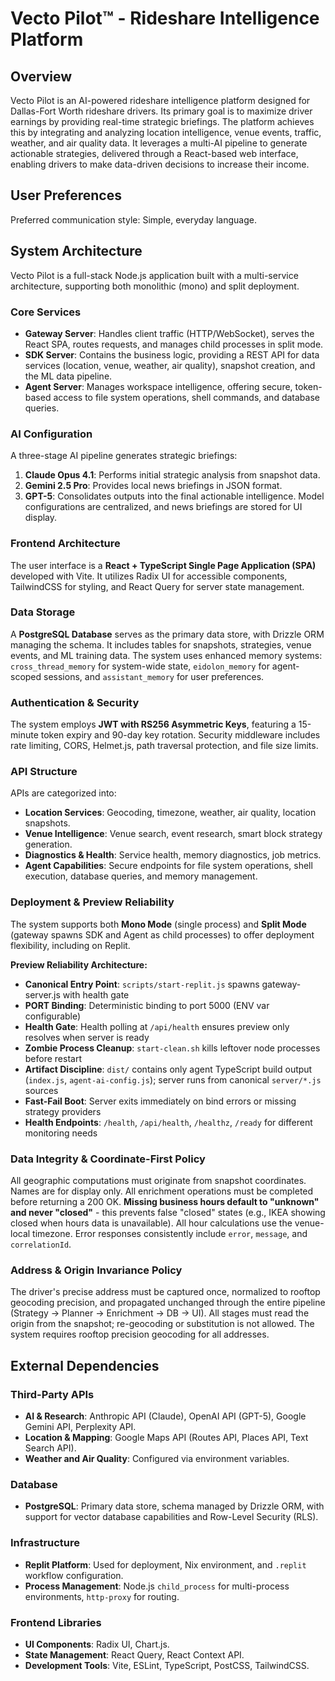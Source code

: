 # Vecto Pilot™ - Rideshare Intelligence Platform

## Overview
Vecto Pilot is an AI-powered rideshare intelligence platform designed for Dallas-Fort Worth rideshare drivers. Its primary goal is to maximize driver earnings by providing real-time strategic briefings. The platform achieves this by integrating and analyzing location intelligence, venue events, traffic, weather, and air quality data. It leverages a multi-AI pipeline to generate actionable strategies, delivered through a React-based web interface, enabling drivers to make data-driven decisions to increase their income.

## User Preferences
Preferred communication style: Simple, everyday language.

## System Architecture
Vecto Pilot is a full-stack Node.js application built with a multi-service architecture, supporting both monolithic (mono) and split deployment.

### Core Services
-   **Gateway Server**: Handles client traffic (HTTP/WebSocket), serves the React SPA, routes requests, and manages child processes in split mode.
-   **SDK Server**: Contains the business logic, providing a REST API for data services (location, venue, weather, air quality), snapshot creation, and the ML data pipeline.
-   **Agent Server**: Manages workspace intelligence, offering secure, token-based access to file system operations, shell commands, and database queries.

### AI Configuration
A three-stage AI pipeline generates strategic briefings:
1.  **Claude Opus 4.1**: Performs initial strategic analysis from snapshot data.
2.  **Gemini 2.5 Pro**: Provides local news briefings in JSON format.
3.  **GPT-5**: Consolidates outputs into the final actionable intelligence.
Model configurations are centralized, and news briefings are stored for UI display.

### Frontend Architecture
The user interface is a **React + TypeScript Single Page Application (SPA)** developed with Vite. It utilizes Radix UI for accessible components, TailwindCSS for styling, and React Query for server state management.

### Data Storage
A **PostgreSQL Database** serves as the primary data store, with Drizzle ORM managing the schema. It includes tables for snapshots, strategies, venue events, and ML training data. The system uses enhanced memory systems: `cross_thread_memory` for system-wide state, `eidolon_memory` for agent-scoped sessions, and `assistant_memory` for user preferences.

### Authentication & Security
The system employs **JWT with RS256 Asymmetric Keys**, featuring a 15-minute token expiry and 90-day key rotation. Security middleware includes rate limiting, CORS, Helmet.js, path traversal protection, and file size limits.

### API Structure
APIs are categorized into:
-   **Location Services**: Geocoding, timezone, weather, air quality, location snapshots.
-   **Venue Intelligence**: Venue search, event research, smart block strategy generation.
-   **Diagnostics & Health**: Service health, memory diagnostics, job metrics.
-   **Agent Capabilities**: Secure endpoints for file system operations, shell execution, database queries, and memory management.

### Deployment & Preview Reliability
The system supports both **Mono Mode** (single process) and **Split Mode** (gateway spawns SDK and Agent as child processes) to offer deployment flexibility, including on Replit.

**Preview Reliability Architecture:**
-   **Canonical Entry Point**: `scripts/start-replit.js` spawns gateway-server.js with health gate
-   **PORT Binding**: Deterministic binding to port 5000 (ENV var configurable)
-   **Health Gate**: Health polling at `/api/health` ensures preview only resolves when server is ready
-   **Zombie Process Cleanup**: `start-clean.sh` kills leftover node processes before restart
-   **Artifact Discipline**: `dist/` contains only agent TypeScript build output (`index.js`, `agent-ai-config.js`); server runs from canonical `server/*.js` sources
-   **Fast-Fail Boot**: Server exits immediately on bind errors or missing strategy providers
-   **Health Endpoints**: `/health`, `/api/health`, `/healthz`, `/ready` for different monitoring needs

### Data Integrity & Coordinate-First Policy
All geographic computations must originate from snapshot coordinates. Names are for display only. All enrichment operations must be completed before returning a 200 OK. **Missing business hours default to "unknown" and never "closed"** - this prevents false "closed" states (e.g., IKEA showing closed when hours data is unavailable). All hour calculations use the venue-local timezone. Error responses consistently include `error`, `message`, and `correlationId`.

### Address & Origin Invariance Policy
The driver's precise address must be captured once, normalized to rooftop geocoding precision, and propagated unchanged through the entire pipeline (Strategy → Planner → Enrichment → DB → UI). All stages must read the origin from the snapshot; re-geocoding or substitution is not allowed. The system requires rooftop precision geocoding for all addresses.

## External Dependencies

### Third-Party APIs
-   **AI & Research**: Anthropic API (Claude), OpenAI API (GPT-5), Google Gemini API, Perplexity API.
-   **Location & Mapping**: Google Maps API (Routes API, Places API, Text Search API).
-   **Weather and Air Quality**: Configured via environment variables.

### Database
-   **PostgreSQL**: Primary data store, schema managed by Drizzle ORM, with support for vector database capabilities and Row-Level Security (RLS).

### Infrastructure
-   **Replit Platform**: Used for deployment, Nix environment, and `.replit` workflow configuration.
-   **Process Management**: Node.js `child_process` for multi-process environments, `http-proxy` for routing.

### Frontend Libraries
-   **UI Components**: Radix UI, Chart.js.
-   **State Management**: React Query, React Context API.
-   **Development Tools**: Vite, ESLint, TypeScript, PostCSS, TailwindCSS.